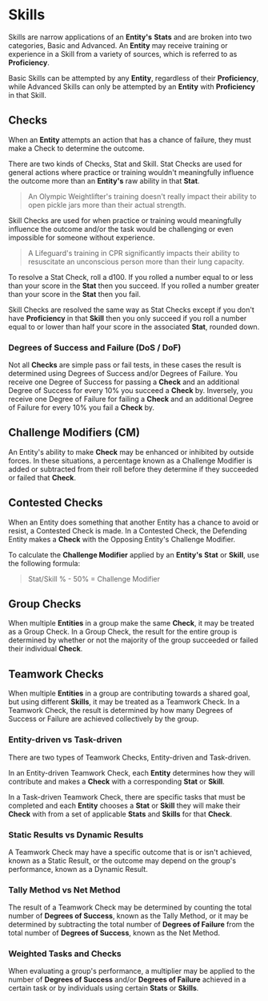 # Skills

Skills are narrow applications of an **Entity's** **Stats** and are broken into two categories, Basic and Advanced. An **Entity** may receive training or experience in a Skill from a variety of sources, which is referred to as **Proficiency**.

Basic Skills can be attempted by any **Entity**, regardless of their **Proficiency**, while Advanced Skills can only be attempted by an **Entity** with **Proficiency** in that Skill.

## Checks

When an **Entity** attempts an action that has a chance of failure, they must make a Check to determine the outcome.

There are two kinds of Checks, Stat and Skill. Stat Checks are used for general actions where practice or training wouldn't meaningfully influence the outcome more than an **Entity's** raw ability in that **Stat**.

> An Olympic Weightlifter's training doesn't really impact their ability to open pickle jars more than their actual strength.

Skill Checks are used for when practice or training would meaningfully influence the outcome and/or the task would be challenging or even impossible for someone without experience.

> A Lifeguard's training in CPR significantly impacts their ability to resuscitate an unconscious person more than their lung capacity.

To resolve a Stat Check, roll a d100. If you rolled a number equal to or less than your score in the **Stat** then you succeed. If you rolled a number greater than your score in the **Stat** then you fail.

Skill Checks are resolved the same way as Stat Checks except if you don't have **Proficiency** in that **Skill** then you only succeed if you roll a number equal to or lower than half your score in the associated **Stat**, rounded down.

### Degrees of Success and Failure (DoS / DoF)

Not all **Checks** are simple pass or fail tests, in these cases the result is determined using Degrees of Success and/or Degrees of Failure. You receive one Degree of Success for passing a **Check** and an additional Degree of Success for every 10% you succeed a **Check** by. Inversely, you receive one Degree of Failure for failing a **Check** and an additional Degree of Failure for every 10% you fail a **Check** by.

## Challenge Modifiers (CM)

An Entity's ability to make **Check** may be enhanced or inhibited by outside forces. In these situations, a percentage known as a Challenge Modifier is added or subtracted from their roll before they determine if they succeeded or failed that **Check**.

## Contested Checks

When an Entity does something that another Entity has a chance to avoid or resist, a Contested Check is made. In a Contested Check, the Defending Entity makes a **Check** with the Opposing Entity's Challenge Modifier. 

To calculate the **Challenge Modifier** applied by an **Entity's** **Stat** or **Skill**, use the following formula:

> Stat/Skill % - 50% = Challenge Modifier

## Group Checks

When multiple **Entities** in a group make the same **Check**, it may be treated as a Group Check. In a Group Check, the result for the entire group is determined by whether or not the majority of the group succeeded or failed their individual **Check**.

## Teamwork Checks

When multiple **Entities** in a group are contributing towards a shared goal, but using different **Skills**, it may be treated as a Teamwork Check. In a Teamwork Check, the result is determined by how many Degrees of Success or Failure are achieved collectively by the group.

### Entity-driven vs Task-driven

There are two types of Teamwork Checks, Entity-driven and Task-driven. 

In an Entity-driven Teamwork Check, each **Entity** determines how they will contribute and makes a **Check** with a corresponding **Stat** or **Skill**. 

In a Task-driven Teamwork Check, there are specific tasks that must be completed and each **Entity** chooses a **Stat** or **Skill** they will make their **Check** with from a set of applicable **Stats** and **Skills** for that **Check**.

### Static Results vs Dynamic Results

A Teamwork Check may have a specific outcome that is or isn't achieved, known as a Static Result, or the outcome may depend on the group's performance, known as a Dynamic Result.

### Tally Method vs Net Method

The result of a Teamwork Check may be determined by counting the total number of **Degrees of Success**, known as the Tally Method, or it may be determined by subtracting the total number of **Degrees of Failure** from the total number of **Degrees of Success**, known as the Net Method.

### Weighted Tasks and Checks

When evaluating a group's performance, a multiplier may be applied to the number of **Degrees of Success** and/or **Degrees of Failure** achieved in a certain task or by individuals using certain **Stats** or **Skills**.
